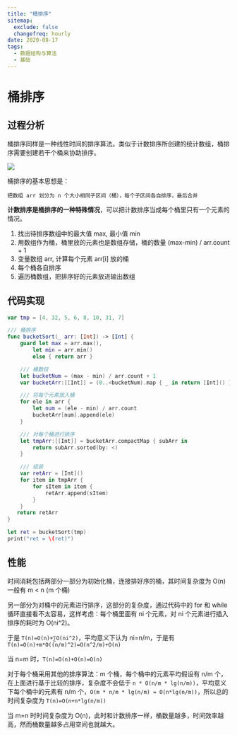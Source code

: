 ```yaml
---
title: "桶排序"
sitemap:
  exclude: false
  changefreq: hourly
date: 2020-08-17
tags:
  - 数据结构与算法
  - 基础
---
```


# 桶排序

## 过程分析

桶排序同样是一种线性时间的排序算法。类似于计数排序所创建的统计数组，桶排序需要创建若干个桶来协助排序。

![](http://blog.oldbird.run/2020-08-21-15980148999452.jpg)

桶排序的基本思想是：

```
把数组 arr 划分为 n 个大小相同子区间（桶），每个子区间各自排序，最后合并
```

**计数排序是桶排序的一种特殊情况**，可以把计数排序当成每个桶里只有一个元素的情况。

1. 找出待排序数组中的最大值 max, 最小值 min
2. 用数组作为桶，桶里放的元素也是数组存储，桶的数量 (max-min) / arr.count + 1
3. 变量数组 arr, 计算每个元素 arr[i] 放的桶
4. 每个桶各自排序
5. 遍历桶数组，把排序好的元素放进输出数组

## 代码实现

```swift
var tmp = [4, 32, 5, 6, 8, 10, 31, 7]

/// 桶排序
func bucketSort(_ arr: [Int]) -> [Int] {
    guard let max = arr.max(),
        let min = arr.min()
        else { return arr }

    /// 桶数目
    let bucketNum = (max - min) / arr.count + 1
    var bucketArr:[[Int]] = (0..<bucketNum).map { _ in return [Int]() }

    /// 将每个元素放入桶
    for ele in arr {
        let num = (ele - min) / arr.count
        bucketArr[num].append(ele)
    }

    /// 对每个桶进行排序
    let tmpArr:[[Int]] = bucketArr.compactMap { subArr in
        return subArr.sorted(by: <)
    }

    /// 组装
    var retArr = [Int]()
    for item in tmpArr {
        for sItem in item {
            retArr.append(sItem)
        }
    }
   return retArr
}

let ret = bucketSort(tmp)
print("ret = \(ret)")

```

## 性能

时间消耗包括两部分一部分为初始化桶，连接排好序的桶，其时间复杂度为 O(n) 一般有 m < n (m 个桶)

另一部分为对桶中的元素进行排序，这部分的复杂度，通过代码中的 for 和 while 循环直接看不太容易，这样考虑：每个桶里面有 ni 个元素，对 ni 个元素进行插入排序的耗时为 O(ni^2)。

于是 `T(n)=O(n)+∑O(ni^2)`，平均意义下认为 ni=n/m，于是有 `T(n)=O(n)+m*O((n/m)^2)=O(n^2/m)+O(n)`

当 n=m 时，`T(n)=O(n)+O(n)=O(n)`

对于每个桶采用其他的排序算法：m 个桶，每个桶中的元素平均假设有 n/m 个，在上面进行基于比较的排序，复杂度不会低于 `n * O(n/m * lg(n/m))`，平均意义下每个桶中的元素有 n/m 个，`O(m * n/m * lg(n/m) = O(n*lg(n/m))`，所以总的时间复杂度为 `T(n)=O(n+n*lg(n/m))`

当 m=n 时时间复杂度为 O(n)，此时和计数排序一样，桶数量越多，时间效率越高，然而桶数量越多占用空间也就越大。
